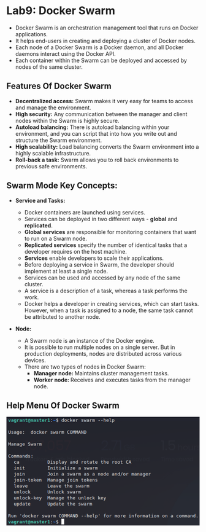 # <b>Lab9: Docker Swarm </b>
- Docker Swarm is an orchestration management tool that runs on Docker applications.
- It helps end-users in creating and deploying a cluster of Docker nodes.
- Each node of a Docker Swarm is a Docker daemon, and all Docker daemons interact using the Docker API.
- Each container within the Swarm can be deployed and accessed by nodes of the same cluster. 

## <b>Features Of Docker Swarm</b>
- <b>Decentralized access:</b> Swarm makes it very easy for teams to access and manage the environment.
- <b>High security:</b> Any communication between the manager and client nodes within the Swarm is highly secure.
- <b>Autoload balancing:</b> There is autoload balancing within your environment, and you can script that into how you write out and structure the Swarm environment.
- <b>High scalability:</b> Load balancing converts the Swarm environment into a highly scalable infrastructure.
- <b>Roll-back a task:</b> Swarm allows you to roll back environments to previous safe environments.

## <b>Swarm Mode Key Concepts:</b>
- <b>Service and Tasks:</b>
    - Docker containers are launched using services.
    - Services can be deployed in two different ways - <b>global</b> and <b>replicated</b>.
    - <b>Global services</b> are responsible for monitoring containers that want to run on a Swarm node.
    - <b>Replicated services</b> specify the number of identical tasks that a developer requires on the host machine.
    - <b>Services</b> enable developers to scale their applications.
    - Before deploying a service in Swarm, the developer should implement at least a single node.
    - Services can be used and accessed by any node of the same cluster.
    - A service is a description of a task, whereas a task performs the work.
    - Docker helps a developer in creating services, which can start tasks. However, when a task is assigned to a node, the same task cannot be attributed to another node.

- <b>Node:</b>
    - A Swarm node is an instance of the Docker engine. 
    - It is possible to run multiple nodes on a single server. But in production deployments, nodes are distributed across various devices.
    - There are two types of nodes in Docker Swarm:
        - <b>Manager node: </b>Maintains cluster management tasks.
        - <b>Worker node: </b>Receives and executes tasks from the manager node.

## <b>Help Menu Of Docker Swarm</b>
<img src=../../Assets/03_Docker_Lab9-0.png>

